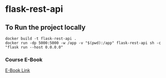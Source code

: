 # flask-rest-api

## To Run the project locally

```
docker build -t flask-rest-api .
docker run -dp 5000:5000 -w /app -v "$(pwd):/app" flask-rest-api sh -c "flask run --host 0.0.0.0"
```

### Course E-Book
[E-Book Link](https://rest-apis-flask.teclado.com/)
